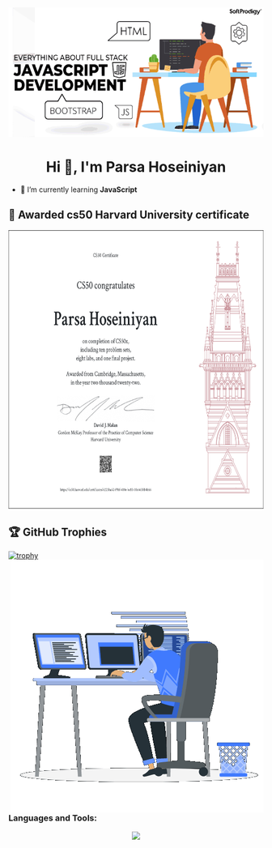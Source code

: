 <img src="banner3.gif">

<strong align="center"><h1 align="center">Hi 👋, I'm Parsa Hoseiniyan</h1></strong>

- 🌱 I’m currently learning **JavaScript**

## 🥇 Awarded cs50 Harvard University certificate
<img src="CS50x.png" style="width: 900px; height: 550px;">

## 🏆 GitHub Trophies
[![trophy](https://github-profile-trophy.vercel.app/?username=ParsaHoseiniyan&theme=algolia)](https://github.com/ParsaHoseiniyan/github-profile-trophy)
<img align="right" src="coding-boy.gif"></img>

<h3 align="left">Languages and Tools:</h3>
<p align="center">
  <a href="https://skillicons.dev">
    <img src="https://skillicons.dev/icons?i=c,html,css,bootstrap,js,py,flask,sqlite,materialui,firebase,git,github,md,ps,discord,vscode" />
    
  </a>
</p>

